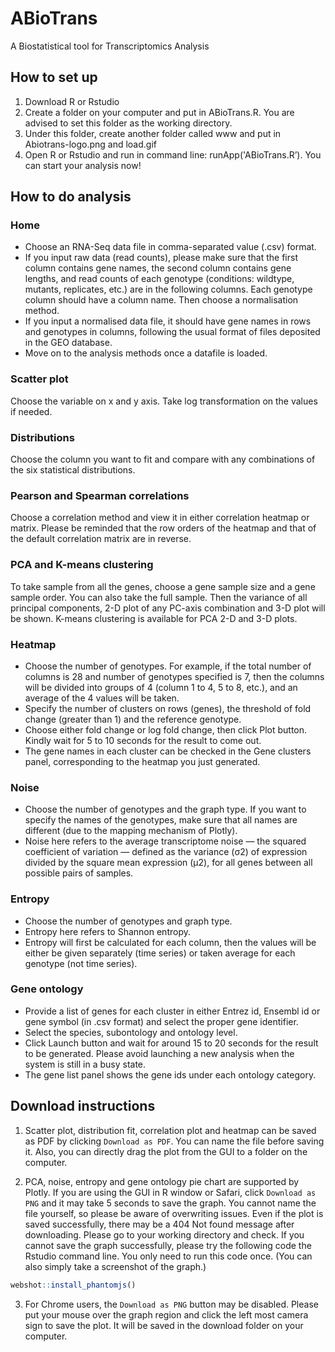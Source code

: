# ABioTrans
A Biostatistical tool for Transcriptomics Analysis

## How to set up
1. Download R or Rstudio
2. Create a folder on your computer and put in ABioTrans.R. You are advised to set this folder as the working directory. 
3. Under this folder, create another folder called www and put in Abiotrans-logo.png and load.gif
4. Open R or Rstudio and run in command line: runApp('ABioTrans.R’). You can start your analysis now!

## How to do analysis
### Home
* Choose an RNA-Seq data file in comma-separated value (.csv) format. 
* If you input raw data (read counts), please make sure that the first column contains gene names, the second column contains gene lengths, and read counts of each genotype (conditions: wildtype, mutants, replicates, etc.) are in the following columns. Each genotype column should have a column name. Then choose a normalisation method.
* If you input a normalised data file, it should have gene names in rows and genotypes in columns, following the usual format of files deposited in the GEO database. 
* Move on to the analysis methods once a datafile is loaded.

### Scatter plot
 Choose the variable on x and y axis. Take log transformation on the values if needed.

### Distributions
 Choose the column you want to fit and compare with any combinations of the six statistical distributions. 

### Pearson and Spearman correlations
 Choose a correlation method and view it in either correlation heatmap or matrix. Please be reminded that the row orders of the heatmap and that of the default correlation matrix are in reverse.

### PCA and K-means clustering
 To take sample from all the genes, choose a gene sample size and a gene sample order. You can also take the full sample. Then the variance of all principal components,  2-D plot of any PC-axis combination and 3-D plot will be shown. K-means clustering is available for PCA 2-D and 3-D plots.

### Heatmap
* Choose the number of genotypes. For example, if the total number of columns is 28 and number of genotypes specified is 7, then the columns will be divided into groups of 4 (column 1 to 4, 5 to 8, etc.), and an average of the 4 values will be taken. 
* Specify the number of clusters on rows (genes), the threshold of fold change (greater than 1) and the reference genotype.
* Choose either fold change or log fold change, then click Plot button. Kindly wait for 5 to 10 seconds for the result to come out. 
* The gene names in each cluster can be checked in the Gene clusters panel, corresponding to the heatmap you just generated.

### Noise
* Choose the number of genotypes and the graph type. If you want to specify the names of the genotypes, make sure that all names are different (due to the mapping mechanism of Plotly). 
* Noise here refers to the average transcriptome noise — the squared coefficient of variation — defined as the variance (σ2) of expression divided by the square mean expression (μ2), for all genes between all possible pairs of samples. 

### Entropy
* Choose the number of genotypes and graph type.
* Entropy here refers to Shannon entropy.
* Entropy will first be calculated for each column, then the values will be either be given separately (time series) or taken average for each genotype (not time series). 

### Gene ontology
* Provide a list of genes for each cluster in either Entrez id, Ensembl id or gene symbol (in .csv format) and select the proper gene identifier.
* Select the species, subontology and ontology level.
* Click Launch button and wait for around 15 to 20 seconds for the result to be generated. Please avoid launching a new analysis when the system is still in a busy state. 
* The gene list panel shows the gene ids under each ontology category. 

## Download instructions
1. Scatter plot, distribution fit, correlation plot and heatmap can be saved as PDF by clicking `Download as PDF`. You can name the file before saving it. Also, you can directly drag the plot from the GUI to a folder on the computer.

2. PCA, noise, entropy and gene ontology pie chart are supported by Plotly. If you are using the GUI in R window or Safari, click `Download as PNG` and it may take 5 seconds to save the graph. You cannot name the file yourself, so please be aware of overwriting issues. Even if the plot is saved successfully, there may be a 404 Not found message after downloading. Please go to your working directory and check. If you cannot save the graph successfully, please try the following code the Rstudio command line. You only need to run this code once. (You can also simply take a screenshot of the graph.)
```R
webshot::install_phantomjs()
```
3. For Chrome users, the `Download as PNG` button may be disabled. Please put your mouse over the graph region and click the left most camera sign to save the plot. It will be saved in the download folder on your computer. 

